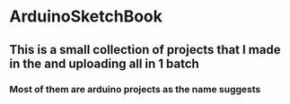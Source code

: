 # ArduinoSketchBook
## This is a small collection of projects that I made in the and uploading all in 1 batch
### Most of them are arduino projects as the name suggests 
